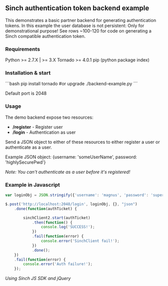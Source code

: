 ## Sinch authentication token backend example

This demonstrates a basic partner backend for generating authentication tokens. 
In this example the user database is not persistent: Only for demonstrational purpose!
See rows ~100-120 for code on generating a Sinch compatible authentication token.


### Requirements
Python >= 2.7.X | >= 3.X
Tornado >= 4.0.1
pip (python package index)


### Installation & start
´´´bash
pip install tornado #or upgrade
./backend-example.py
´´´

Default port is 2048


### Usage
The demo backend expose two resources:
* __/register__ - Register user
* __/login__ - Authentication as user

Send a JSON object to either of these resources to either register a user or authenticate as a user.

Example JSON object: {username: 'someUserName', password: 'highlySecurePwd'}

_Note: You can't authenticate as a user before it's registered!_


### Example in Javascript

```javascript
var loginObj = JSON.stringify({'username': 'magnus', 'password': 'superSecure'});

$.post('http://localhost:2048/login', loginObj, {}, "json")
	.done(function(authTicket) {

		sinchClient2.start(authTicket)
			.then(function() {
				console.log('SUCCESS!');
			})
			.fail(function(error) {
				console.error('SinchClient fail!');
			})
			.done();
	})
	.fail(function(error) {
		console.error('Auth failure!');
	});
```
_Using Sinch JS SDK and jQuery_


